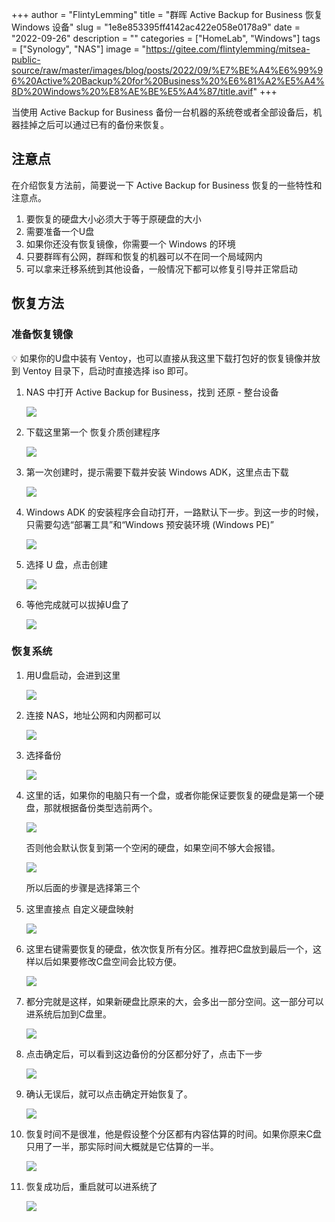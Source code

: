 +++
author = "FlintyLemming"
title = "群晖 Active Backup for Business 恢复 Windows 设备"
slug = "1e8e853395ff4142ac422e058e0178a9"
date = "2022-09-26"
description = ""
categories = ["HomeLab", "Windows"]
tags = ["Synology", "NAS"]
image = "https://gitee.com/flintylemming/mitsea-public-source/raw/master/images/blog/posts/2022/09/%E7%BE%A4%E6%99%96%20Active%20Backup%20for%20Business%20%E6%81%A2%E5%A4%8D%20Windows%20%E8%AE%BE%E5%A4%87/title.avif"
+++

当使用 Active Backup for Business 备份一台机器的系统卷或者全部设备后，机器挂掉之后可以通过已有的备份来恢复。

## 注意点

在介绍恢复方法前，简要说一下 Active Backup for Business 恢复的一些特性和注意点。

1. 要恢复的硬盘大小必须大于等于原硬盘的大小
2. 需要准备一个U盘
3. 如果你还没有恢复镜像，你需要一个 Windows 的环境
4. 只要群晖有公网，群晖和恢复的机器可以不在同一个局域网内
5. 可以拿来迁移系统到其他设备，一般情况下都可以修复引导并正常启动

## 恢复方法

### 准备恢复镜像

<aside>
💡 如果你的U盘中装有 Ventoy，也可以直接从我这里下载打包好的恢复镜像并放到 Ventoy 目录下，启动时直接选择 iso 即可。

</aside>

1. NAS 中打开 Active Backup for Business，找到 还原 - 整台设备
    
    ![](https://gitee.com/flintylemming/mitsea-public-source/raw/master/images/blog/posts/2022/09/%E7%BE%A4%E6%99%96%20Active%20Backup%20for%20Business%20%E6%81%A2%E5%A4%8D%20Windows%20%E8%AE%BE%E5%A4%87/1.avif)
    
2. 下载这里第一个 恢复介质创建程序
    
    ![](https://gitee.com/flintylemming/mitsea-public-source/raw/master/images/blog/posts/2022/09/%E7%BE%A4%E6%99%96%20Active%20Backup%20for%20Business%20%E6%81%A2%E5%A4%8D%20Windows%20%E8%AE%BE%E5%A4%87/2.avif)
    
3. 第一次创建时，提示需要下载并安装 Windows ADK，这里点击下载
    
    ![](https://gitee.com/flintylemming/mitsea-public-source/raw/master/images/blog/posts/2022/09/%E7%BE%A4%E6%99%96%20Active%20Backup%20for%20Business%20%E6%81%A2%E5%A4%8D%20Windows%20%E8%AE%BE%E5%A4%87/3.avif)
    
4. Windows ADK 的安装程序会自动打开，一路默认下一步。到这一步的时候，只需要勾选“部署工具”和“Windows 预安装环境 (Windows PE)”
    
    ![](https://gitee.com/flintylemming/mitsea-public-source/raw/master/images/blog/posts/2022/09/%E7%BE%A4%E6%99%96%20Active%20Backup%20for%20Business%20%E6%81%A2%E5%A4%8D%20Windows%20%E8%AE%BE%E5%A4%87/4.avif)
    
5. 选择 U 盘，点击创建
    
    ![](https://gitee.com/flintylemming/mitsea-public-source/raw/master/images/blog/posts/2022/09/%E7%BE%A4%E6%99%96%20Active%20Backup%20for%20Business%20%E6%81%A2%E5%A4%8D%20Windows%20%E8%AE%BE%E5%A4%87/5.avif)
    
6. 等他完成就可以拔掉U盘了
    
    ![](https://gitee.com/flintylemming/mitsea-public-source/raw/master/images/blog/posts/2022/09/%E7%BE%A4%E6%99%96%20Active%20Backup%20for%20Business%20%E6%81%A2%E5%A4%8D%20Windows%20%E8%AE%BE%E5%A4%87/6.avif)
    

### 恢复系统

1. 用U盘启动，会进到这里
    
    ![](https://gitee.com/flintylemming/mitsea-public-source/raw/master/images/blog/posts/2022/09/%E7%BE%A4%E6%99%96%20Active%20Backup%20for%20Business%20%E6%81%A2%E5%A4%8D%20Windows%20%E8%AE%BE%E5%A4%87/7.avif)
    
2. 连接 NAS，地址公网和内网都可以
    
    ![](https://gitee.com/flintylemming/mitsea-public-source/raw/master/images/blog/posts/2022/09/%E7%BE%A4%E6%99%96%20Active%20Backup%20for%20Business%20%E6%81%A2%E5%A4%8D%20Windows%20%E8%AE%BE%E5%A4%87/8.avif)
    
3. 选择备份
    
    ![](https://gitee.com/flintylemming/mitsea-public-source/raw/master/images/blog/posts/2022/09/%E7%BE%A4%E6%99%96%20Active%20Backup%20for%20Business%20%E6%81%A2%E5%A4%8D%20Windows%20%E8%AE%BE%E5%A4%87/9.avif)
    
4. 这里的话，如果你的电脑只有一个盘，或者你能保证要恢复的硬盘是第一个硬盘，那就根据备份类型选前两个。
    
    ![](https://gitee.com/flintylemming/mitsea-public-source/raw/master/images/blog/posts/2022/09/%E7%BE%A4%E6%99%96%20Active%20Backup%20for%20Business%20%E6%81%A2%E5%A4%8D%20Windows%20%E8%AE%BE%E5%A4%87/10.avif)
    
    否则他会默认恢复到第一个空闲的硬盘，如果空间不够大会报错。
    
    ![](https://gitee.com/flintylemming/mitsea-public-source/raw/master/images/blog/posts/2022/09/%E7%BE%A4%E6%99%96%20Active%20Backup%20for%20Business%20%E6%81%A2%E5%A4%8D%20Windows%20%E8%AE%BE%E5%A4%87/11.avif)
    
    所以后面的步骤是选择第三个
    
5. 这里直接点 自定义硬盘映射
    
    ![](https://gitee.com/flintylemming/mitsea-public-source/raw/master/images/blog/posts/2022/09/%E7%BE%A4%E6%99%96%20Active%20Backup%20for%20Business%20%E6%81%A2%E5%A4%8D%20Windows%20%E8%AE%BE%E5%A4%87/12.avif)
    
6. 这里右键需要恢复的硬盘，依次恢复所有分区。推荐把C盘放到最后一个，这样以后如果要修改C盘空间会比较方便。
    
    ![](https://gitee.com/flintylemming/mitsea-public-source/raw/master/images/blog/posts/2022/09/%E7%BE%A4%E6%99%96%20Active%20Backup%20for%20Business%20%E6%81%A2%E5%A4%8D%20Windows%20%E8%AE%BE%E5%A4%87/13.avif)
    
7. 都分完就是这样，如果新硬盘比原来的大，会多出一部分空间。这一部分可以进系统后加到C盘里。
    
    ![](https://gitee.com/flintylemming/mitsea-public-source/raw/master/images/blog/posts/2022/09/%E7%BE%A4%E6%99%96%20Active%20Backup%20for%20Business%20%E6%81%A2%E5%A4%8D%20Windows%20%E8%AE%BE%E5%A4%87/14.avif)
    
8. 点击确定后，可以看到这边备份的分区都分好了，点击下一步
    
    ![](https://gitee.com/flintylemming/mitsea-public-source/raw/master/images/blog/posts/2022/09/%E7%BE%A4%E6%99%96%20Active%20Backup%20for%20Business%20%E6%81%A2%E5%A4%8D%20Windows%20%E8%AE%BE%E5%A4%87/15.avif)
    
9. 确认无误后，就可以点击确定开始恢复了。
    
    ![](https://gitee.com/flintylemming/mitsea-public-source/raw/master/images/blog/posts/2022/09/%E7%BE%A4%E6%99%96%20Active%20Backup%20for%20Business%20%E6%81%A2%E5%A4%8D%20Windows%20%E8%AE%BE%E5%A4%87/16.avif)
    
10. 恢复时间不是很准，他是假设整个分区都有内容估算的时间。如果你原来C盘只用了一半，那实际时间大概就是它估算的一半。
    
    ![](https://gitee.com/flintylemming/mitsea-public-source/raw/master/images/blog/posts/2022/09/%E7%BE%A4%E6%99%96%20Active%20Backup%20for%20Business%20%E6%81%A2%E5%A4%8D%20Windows%20%E8%AE%BE%E5%A4%87/17.avif)
    
11. 恢复成功后，重启就可以进系统了
    
    ![](https://gitee.com/flintylemming/mitsea-public-source/raw/master/images/blog/posts/2022/09/%E7%BE%A4%E6%99%96%20Active%20Backup%20for%20Business%20%E6%81%A2%E5%A4%8D%20Windows%20%E8%AE%BE%E5%A4%87/18.avif)